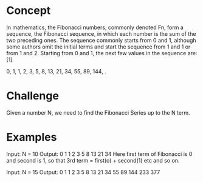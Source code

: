 # Concept

In mathematics, the Fibonacci numbers, commonly denoted Fn, form a sequence, the Fibonacci sequence, in which each number is the sum of the two preceding ones. The sequence commonly starts from 0 and 1, although some authors omit the initial terms and start the sequence from 1 and 1 or from 1 and 2. Starting from 0 and 1, the next few values in the sequence are:[1]

0, 1, 1, 2, 3, 5, 8, 13, 21, 34, 55, 89, 144, .


# Challenge 

Given a number N, we need to find the Fibonacci Series up to the N term.


# Examples
Input: N = 10 
Output: 0 1 1 2 3 5 8 13 21 34 
Here first term of Fibonacci is 0 and second is 1, so that 3rd term = first(o) + second(1) etc and so on.

Input: N = 15 
Output: 0 1 1 2 3 5 8 13 21 34 55 89 144 233 377  